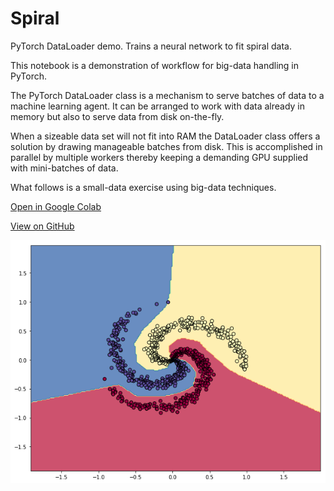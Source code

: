 # Spiral
PyTorch DataLoader demo.  Trains a neural network to fit spiral data.

This notebook is a demonstration of workflow for big-data handling in PyTorch.

The PyTorch DataLoader class is a mechanism to serve batches of data to a machine learning agent. It can be arranged to work with data already in memory but also to serve data from disk on-the-fly.

When a sizeable data set will not fit into RAM the DataLoader class offers a solution by drawing manageable batches from disk. This is accomplished in parallel by multiple workers thereby keeping a demanding GPU supplied with mini-batches of data.

What follows is a small-data exercise using big-data techniques.

[Open in Google Colab](https://colab.research.google.com/github/Formulator/Spiral/blob/master/PyTorch_Spiral_DataLoader.ipynb)

[View on GitHub](https://github.com/Formulator/Spiral/blob/master/PyTorch_Spiral_DataLoader.ipynb)

![Sample output](https://github.com/Formulator/spiral/blob/master/spiral.png)
